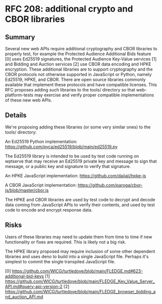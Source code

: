 # RFC 208: additional crypto and CBOR libraries

## Summary

Several new web APIs require additional cryptography and CBOR libraries to
properly test, for example the Protected Audience Additional Bids feature [0]
uses Ed25519 signatures, the Protected Audience Key-Value services [1] and
Bidding and Auction services [2] use CBOR data encoding and HPKE encryption.
These additional libraries are to support cryptography and the CBOR
protocols not otherwise supported in JavaScript or Python, namely Ed25519,
HPKE, and CBOR. There are open source libraries commonly available that
implement these protocols and have compatible licenses. This RFC proposes
adding such libraries to the tools/ directory so that web-platform-tests may
exercise and verify proper compatible implementations of these new web APIs.

## Details

We're proposing adding these libraries (or some very similar ones) to the
tools/ directory:

An Ed25519 Python implementation:
https://github.com/pyca/ed25519/blob/main/ed25519.py

The Ed25519 library is intended to be used by test code running on wptserve that may receive an Ed25519 private key and message to sign that message, or a public key and signature to verify that signature.

An HPKE JavaScript implementation:
https://github.com/dajiaji/hpke-js

A CBOR JavaScript implementation:
https://github.com/paroga/cbor-js/blob/master/cbor.js

The HPKE and CBOR libraries are used by test code to decrypt and decode data coming from JavaScript APIs to verify their contents, and used by test code to encode and encrypt response data.

## Risks

Users of these libraries may need to update them from time to time if new
functionality or fixes are required. This is likely not a big risk.

The HPKE library proposed may require inclusion of some other dependent
libraries and uses deno to build into a single JavaScript file. Perhaps
it's simplest to commit the single transpiled JavaScript file.

[0] https://github.com/WICG/turtledove/blob/main/FLEDGE.md#623-additional-bid-keys 
[1] https://github.com/WICG/turtledove/blob/main/FLEDGE_Key_Value_Server_API.md#query-api-version-2
[2] https://github.com/WICG/turtledove/blob/main/FLEDGE_browser_bidding_and_auction_API.md
